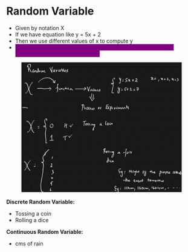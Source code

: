 # Random Variable

* Given by notation X
* If we have equation like y = 5x + 2
* Then we use different values of x to compute y
* <mark style="color:purple;background-color:purple;">**Random variable is a function, whose values are derived from different process or experiments**</mark>

<figure><img src="../../.gitbook/assets/image (5).png" alt=""><figcaption></figcaption></figure>

**Discrete Random Variable:**

* Tossing a coin
* Rolling a dice

**Continuous Random Variable:**

* cms of rain

